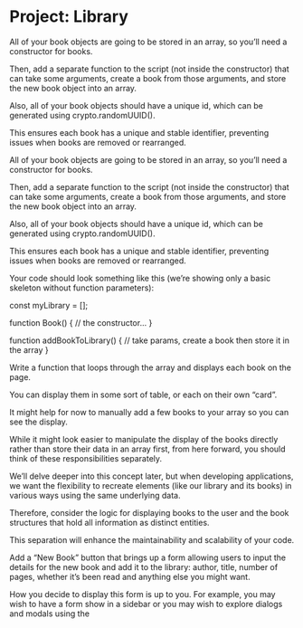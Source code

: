# Project: Library

All of your book objects are going to be stored in an array, so you’ll need a constructor for books. 

Then, add a separate function to the script (not inside the constructor) that can take some arguments, create a book from those arguments, and store the new book object into an array. 

Also, all of your book objects should have a unique id, which can be generated using crypto.randomUUID(). 

This ensures each book has a unique and stable identifier, preventing issues when books are removed or rearranged. 

All of your book objects are going to be stored in an array, so you’ll need a constructor for books.

Then, add a separate function to the script (not inside the constructor) that can take some arguments, create a book from those arguments, and store the new book object into an array.

Also, all of your book objects should have a unique id, which can be generated using crypto.randomUUID().

This ensures each book has a unique and stable identifier, preventing issues when books are removed or rearranged.

Your code should look something like this (we’re showing only a basic skeleton without function parameters):

const myLibrary = [];

function Book() {
  // the constructor...
}

function addBookToLibrary() {
  // take params, create a book then store it in the array
}

Write a function that loops through the array and displays each book on the page. 

You can display them in some sort of table, or each on their own “card”. 

It might help for now to manually add a few books to your array so you can see the display.

While it might look easier to manipulate the display of the books directly rather than store their data in an array first, from here forward, you should think of these responsibilities separately. 

We’ll delve deeper into this concept later, but when developing applications, we want the flexibility to recreate elements (like our library and its books) in various ways using the same underlying data. 

Therefore, consider the logic for displaying books to the user and the book structures that hold all information as distinct entities. 

This separation will enhance the maintainability and scalability of your code.

Add a “New Book” button that brings up a form allowing users to input the details for the new book and add it to the library: author, title, number of pages, whether it’s been read and anything else you might want. 

How you decide to display this form is up to you. For example, you may wish to have a form show in a sidebar or you may wish to explore dialogs and modals using the <dialog> tag. 

However you do this, you will most likely encounter an issue where submitting your form will not do what you expect it to do. 

That’s because the submit input tries to send the data to a server by default. This is where event.preventDefault(); will come in handy. 

Write a function that loops through the array and displays each book on the page.

You can display them in some sort of table, or each on their own “card”.

It might help for now to manually add a few books to your array so you can see the display.

While it might look easier to manipulate the display of the books directly rather than store their data in an array first, from here forward, you should think of these responsibilities separately.

We’ll delve deeper into this concept later, but when developing applications, we want the flexibility to recreate elements (like our library and its books) in various ways using the same underlying data.

Therefore, consider the logic for displaying books to the user and the book structures that hold all information as distinct entities.

This separation will enhance the maintainability and scalability of your code.

Add a “New Book” button that brings up a form allowing users to input the details for the new book and add it to the library: author, title, number of pages, whether it’s been read and anything else you might want.

How you decide to display this form is up to you. For example, you may wish to have a form show in a sidebar or you may wish to explore dialogs and modals using the <dialog> tag.

However you do this, you will most likely encounter an issue where submitting your form will not do what you expect it to do.

That’s because the submit input tries to send the data to a server by default. This is where event.preventDefault(); will come in handy.

Check out the documentation for event.preventDefault and see how you can solve this issue!

Add a button on each book’s display to remove the book from the library.

You will need to associate your DOM elements with the actual book objects in some way. One easy solution is giving them a data-attribute that corresponds to the unique id of the respective book object.

Add a button on each book’s display to change its read status.

To facilitate this you will want to create Book prototype function that toggles a book instance’s read status.

You’re not required to add any type of storage right now to save the information between page reloads. 

You’re not required to add any type of storage right now to save the information between page reloads.
>>>>>>> Stashed changes

You will have the option to come back to this project later on in the course.

How to Use:

  Click the "New Book" button to open the form.
  
  Fill in the book details (title, author, pages, read status).
  
  Submit the form to add the book to your library.
  
  Use the "Toggle Read" button to change a book's read status.

  Fill in the book details (title, author, pages, read status).

  Submit the form to add the book to your library.

  Use the "Toggle Read" button to change a book's read status.

  Use the "Remove" button to delete a book from your library.


![Library2](https://github.com/user-attachments/assets/f40949f5-5de3-45f2-b2ec-51b1e5493c01)
